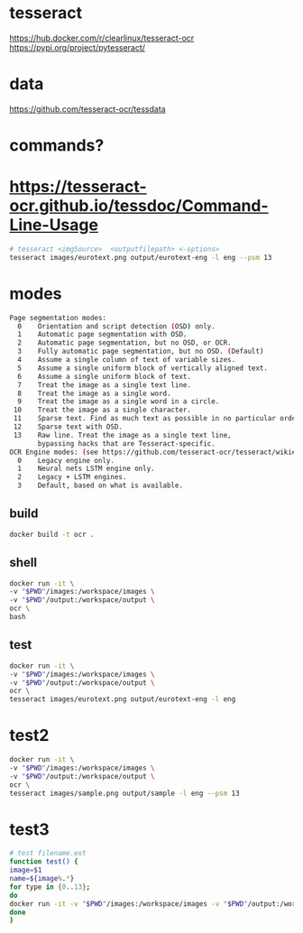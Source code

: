 # tesseract
https://hub.docker.com/r/clearlinux/tesseract-ocr
https://pypi.org/project/pytesseract/

# data
https://github.com/tesseract-ocr/tessdata

# commands?

# https://tesseract-ocr.github.io/tessdoc/Command-Line-Usage

```bash
# tesseract <imgSource>  <outputfilepath> <-options>
tesseract images/eurotext.png output/eurotext-eng -l eng --psm 13
```


# modes
```bash
Page segmentation modes:
  0    Orientation and script detection (OSD) only.
  1    Automatic page segmentation with OSD.
  2    Automatic page segmentation, but no OSD, or OCR.
  3    Fully automatic page segmentation, but no OSD. (Default)
  4    Assume a single column of text of variable sizes.
  5    Assume a single uniform block of vertically aligned text.
  6    Assume a single uniform block of text.
  7    Treat the image as a single text line.
  8    Treat the image as a single word.
  9    Treat the image as a single word in a circle.
 10    Treat the image as a single character.
 11    Sparse text. Find as much text as possible in no particular order.
 12    Sparse text with OSD.
 13    Raw line. Treat the image as a single text line,
       bypassing hacks that are Tesseract-specific.
OCR Engine modes: (see https://github.com/tesseract-ocr/tesseract/wiki#linux)
  0    Legacy engine only.
  1    Neural nets LSTM engine only.
  2    Legacy + LSTM engines.
  3    Default, based on what is available.
```
## build
```bash
docker build -t ocr .
```

## shell

```bash
docker run -it \
-v "$PWD"/images:/workspace/images \
-v "$PWD"/output:/workspace/output \
ocr \
bash
```

## test

```bash
docker run -it \
-v "$PWD"/images:/workspace/images \
-v "$PWD"/output:/workspace/output \
ocr \
tesseract images/eurotext.png output/eurotext-eng -l eng
```

# test2

```bash
docker run -it \
-v "$PWD"/images:/workspace/images \
-v "$PWD"/output:/workspace/output \
ocr \
tesseract images/sample.png output/sample -l eng --psm 13
```

# test3
```bash
# test filename.ext
function test() {
image=$1
name=${image%.*}
for type in {0..13};
do
docker run -it -v "$PWD"/images:/workspace/images -v "$PWD"/output:/workspace/output ocr tesseract images/$image output/$name-${type} -l eng --psm $type
done
}
```   